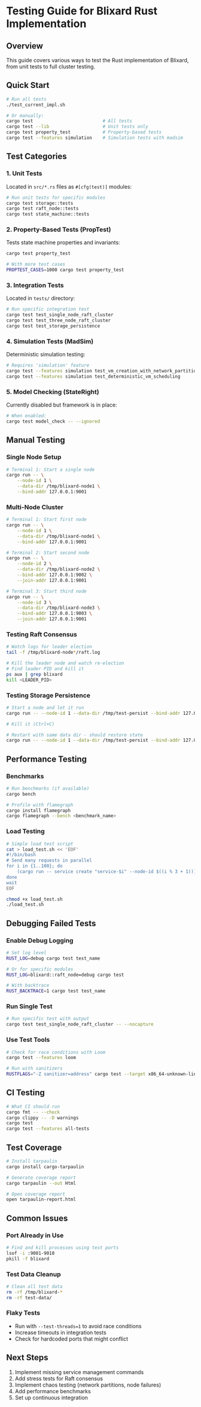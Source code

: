 # Testing Guide for Blixard Rust Implementation

## Overview

This guide covers various ways to test the Rust implementation of Blixard, from unit tests to full cluster testing.

## Quick Start

```bash
# Run all tests
./test_current_impl.sh

# Or manually:
cargo test                          # All tests
cargo test --lib                    # Unit tests only
cargo test property_test            # Property-based tests
cargo test --features simulation    # Simulation tests with madsim
```

## Test Categories

### 1. Unit Tests

Located in `src/*.rs` files as `#[cfg(test)]` modules:

```bash
# Run unit tests for specific modules
cargo test storage::tests
cargo test raft_node::tests
cargo test state_machine::tests
```

### 2. Property-Based Tests (PropTest)

Tests state machine properties and invariants:

```bash
cargo test property_test

# With more test cases
PROPTEST_CASES=1000 cargo test property_test
```

### 3. Integration Tests

Located in `tests/` directory:

```bash
# Run specific integration test
cargo test test_single_node_raft_cluster
cargo test test_three_node_raft_cluster
cargo test test_storage_persistence
```

### 4. Simulation Tests (MadSim)

Deterministic simulation testing:

```bash
# Requires 'simulation' feature
cargo test --features simulation test_vm_creation_with_network_partition
cargo test --features simulation test_deterministic_vm_scheduling
```

### 5. Model Checking (StateRight)

Currently disabled but framework is in place:

```bash
# When enabled:
cargo test model_check -- --ignored
```

## Manual Testing

### Single Node Setup

```bash
# Terminal 1: Start a single node
cargo run -- \
    --node-id 1 \
    --data-dir /tmp/blixard-node1 \
    --bind-addr 127.0.0.1:9001
```

### Multi-Node Cluster

```bash
# Terminal 1: Start first node
cargo run -- \
    --node-id 1 \
    --data-dir /tmp/blixard-node1 \
    --bind-addr 127.0.0.1:9001

# Terminal 2: Start second node
cargo run -- \
    --node-id 2 \
    --data-dir /tmp/blixard-node2 \
    --bind-addr 127.0.0.1:9002 \
    --join-addr 127.0.0.1:9001

# Terminal 3: Start third node
cargo run -- \
    --node-id 3 \
    --data-dir /tmp/blixard-node3 \
    --bind-addr 127.0.0.1:9003 \
    --join-addr 127.0.0.1:9001
```

### Testing Raft Consensus

```bash
# Watch logs for leader election
tail -f /tmp/blixard-node*/raft.log

# Kill the leader node and watch re-election
# Find leader PID and kill it
ps aux | grep blixard
kill <LEADER_PID>
```

### Testing Storage Persistence

```bash
# Start a node and let it run
cargo run -- --node-id 1 --data-dir /tmp/test-persist --bind-addr 127.0.0.1:9001

# Kill it (Ctrl+C)

# Restart with same data dir - should restore state
cargo run -- --node-id 1 --data-dir /tmp/test-persist --bind-addr 127.0.0.1:9001
```

## Performance Testing

### Benchmarks

```bash
# Run benchmarks (if available)
cargo bench

# Profile with flamegraph
cargo install flamegraph
cargo flamegraph --bench <benchmark_name>
```

### Load Testing

```bash
# Simple load test script
cat > load_test.sh << 'EOF'
#!/bin/bash
# Send many requests in parallel
for i in {1..100}; do
    (cargo run -- service create "service-$i" --node-id $((i % 3 + 1))) &
done
wait
EOF

chmod +x load_test.sh
./load_test.sh
```

## Debugging Failed Tests

### Enable Debug Logging

```bash
# Set log level
RUST_LOG=debug cargo test test_name

# Or for specific modules
RUST_LOG=blixard::raft_node=debug cargo test

# With backtrace
RUST_BACKTRACE=1 cargo test test_name
```

### Run Single Test

```bash
# Run specific test with output
cargo test test_single_node_raft_cluster -- --nocapture
```

### Use Test Tools

```bash
# Check for race conditions with Loom
cargo test --features loom

# Run with sanitizers
RUSTFLAGS="-Z sanitizer=address" cargo test --target x86_64-unknown-linux-gnu
```

## CI Testing

```bash
# What CI should run
cargo fmt -- --check
cargo clippy -- -D warnings
cargo test
cargo test --features all-tests
```

## Test Coverage

```bash
# Install tarpaulin
cargo install cargo-tarpaulin

# Generate coverage report
cargo tarpaulin --out Html

# Open coverage report
open tarpaulin-report.html
```

## Common Issues

### Port Already in Use
```bash
# Find and kill processes using test ports
lsof -i :9001-9010
pkill -f blixard
```

### Test Data Cleanup
```bash
# Clean all test data
rm -rf /tmp/blixard-*
rm -rf test-data/
```

### Flaky Tests
- Run with `--test-threads=1` to avoid race conditions
- Increase timeouts in integration tests
- Check for hardcoded ports that might conflict

## Next Steps

1. Implement missing service management commands
2. Add stress tests for Raft consensus
3. Implement chaos testing (network partitions, node failures)
4. Add performance benchmarks
5. Set up continuous integration